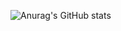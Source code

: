![Anurag's GitHub stats](https://github-readme-stats.vercel.app/api?username=MaximusLamb&show_icons=true&theme=merko)

